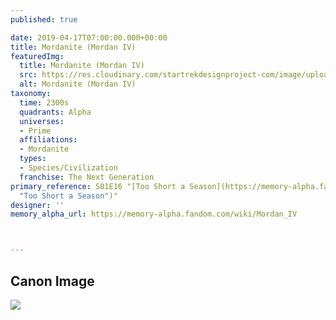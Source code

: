 ```yaml
---
published: true

date: 2019-04-17T07:00:00.000+00:00
title: Mordanite (Mordan IV)
featuredImg:
  title: Mordanite (Mordan IV)
  src: https://res.cloudinary.com/startrekdesignproject-com/image/upload/v1555531681/MordanIV.png
  alt: Mordanite (Mordan IV)
taxonomy:
  time: 2300s
  quadrants: Alpha
  universes:
  - Prime
  affiliations:
  - Mordanite
  types:
  - Species/Civilization
  franchise: The Next Generation
primary_reference: S01E16 "[Too Short a Season](https://memory-alpha.fandom.com/wiki/Too_Short_a_Season
  "Too Short a Season")"
designer: ''
memory_alpha_url: https://memory-alpha.fandom.com/wiki/Mordan_IV



---
```

## Canon Image

![](https://res.cloudinary.com/startrekdesignproject-com/image/upload/v1555531681/MordanIV1.jpg)